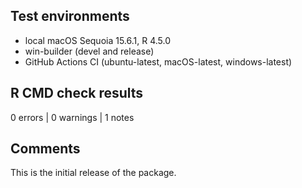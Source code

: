 ## Test environments
* local macOS Sequoia 15.6.1, R 4.5.0
* win-builder (devel and release)
* GitHub Actions CI (ubuntu-latest, macOS-latest, windows-latest)

## R CMD check results
0 errors | 0 warnings | 1 notes

## Comments
This is the initial release of the package.
